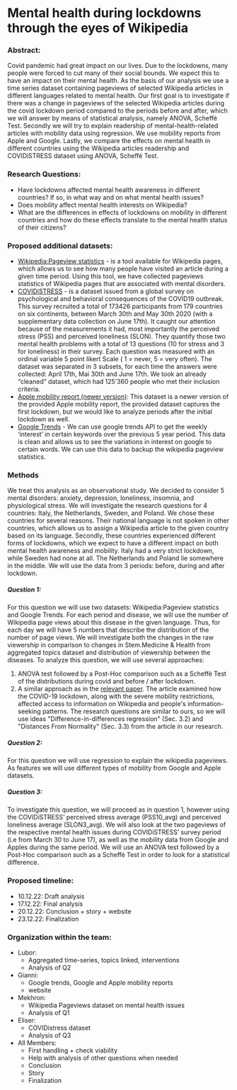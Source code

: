 # Mental health during lockdowns through the eyes of Wikipedia

### Abstract:

Covid pandemic had great impact on our lives. Due to the lockdowns, many people were forced to cut many of their social bounds. We expect this to have an impact on their mental health. As the basis of our analysis we use a time series dataset containing pageviews of selected Wikipedia articles in different languages related to mental health. Our first goal is to investigate if there was a change in pageviews of the selected Wikipedia articles during the covid lockdown period compared to the periods before and after, which we will answer by means of statistical analysis, namely ANOVA, Scheffé Test. Secondly we will try to explain readership of mental-health-related articles with mobility data using regression. We use mobility reports from Apple and Google. Lastly, we compare the effects on mental health in different countries using the Wikipedia articles readership and COVIDiSTRESS dataset using ANOVA, Scheffé Test.

### Research Questions:

* Have lockdowns affected mental health awareness in different countries? If so, in what way and on what mental health issues?
* Does mobility affect mental health interests on Wikipedia?
* What are the differences in effects of lockdowns on mobility in different countries and how do these effects translate to the mental health status of their citizens?

### Proposed additional datasets:

* [Wikipedia:Pageview statistics](https://pageviews.wmcloud.org/?project=en.wikipedia.org&platform=all-access&agent=user&redirects=0&range=latest-20&pages=Cat|Dog) - is a tool available for Wikipedia pages, which allows us to see how many people have visited an article during a given time period. Using this tool, we have collected pageviews statistics of Wikipedia pages that are associated with mental disorders.
* [COVIDiSTRESS](https://www.nature.com/articles/s41597-020-00784-9#Sec7) - is a dataset issued from a global survey on psychological and behavioral consequences of the COVID19 outbreak. This survey recruited  a total of 173426 participants from 179 countries on six continents, between March 30th and May 30th 2020 (with a supplementary data collection on June 17th). It caught our attention because of the measurements it had, most importantly the perceived stress (PSS) and  perceived loneliness (SLON). They quantify those two mental health problems with a total of 13 questions (10 for stress and 3 for loneliness) in their survey. Each question was measured with an ordinal variable 5 point likert Scale ( 1 = never, 5 = very often). The dataset was separated in 3 subsets, for each time the answers were collected: April 17th, Mai 30th and June 17th. We took an already “cleaned” dataset, which had 125’360 people who met their inclusion criteria.
* [Apple mobility report (newer version)](https://github.com/ActiveConclusion/COVID19_mobility/blob/master/apple_reports/applemobilitytrends.csv): This dataset is a newer version of the provided Apple mobility report, the provided dataset captures the first lockdown, but we would like to analyze periods after the initial lockdown as well.
* [Google Trends](https://trends.google.com/trends/?geo=US) -  We can use google trends API to get the weekly  ‘interest’ in certain keywords over the previous 5 year period. This data is clean and allows us to see the variations in interest on google to certain words. We can use this data to backup the wikipedia pageview statistics.

### Methods

We treat this analysis as an observational study. We decided to consider 5 mental disorders: anxiety, depression, loneliness, insomnia, and physiological stress. We will investigate the research questions for 4 countries: Italy, the Netherlands, Sweden, and Poland. We chose these countries for several reasons. Their national language is not spoken in other countries, which allows us to assign a Wikipedia article to the given country based on its language. Secondly, these countries experienced different forms of lockdowns, which we expect to have a different impact on both mental health awareness and mobility. Italy had a very strict lockdown, while Sweden had none at all. The Netherlands and Poland lie somewhere in the middle. We will use the data from 3 periods: before, during and after lockdown.
 
##### Question 1:

For this question we will use two datasets: Wikipedia:Pageview statistics and Google Trends. For each period and disease, we will use the number of Wikipedia page views about this disease in the given language. Thus, for each day we will have 5 numbers that describe the distribution of the number of page views. We will investigate both the changes in the raw viewership in comparison to changes in Stem.Medicine & Health from aggregated topics dataset and distribution of viewership between the diseases. To analyze this question, we will use several approaches:

1. ANOVA test followed by a Post-Hoc comparison such as a Scheffé Test of the distributions during covid and before / after lockdown.
2. A similar approach as in the [relevant paper](https://arxiv.org/abs/2012.10378). The article examined how the COVID-19 lockdown, along with the severe mobility restrictions, affected access to information on Wikipedia and people's information-seeking patterns. The research questions are similar to ours, so we will use ideas "Difference-in-differences regression" (Sec. 3.2) and "Distances From Normality" (Sec. 3.3) from the article in our research.

##### Question 2:
 
For this question we will use regression to explain the wikipedia pageviews. As features we will use different types of mobility from Google and Apple datasets.

##### Question 3:
 
To investigate this question, we will proceed as in question 1, however using the COVIDiSTRESS’ perceived stress average (PSS10_avg) and perceived loneliness average (SLON3_avg). We will also look at the two pageviews of the respective mental health issues during COVIDiSTRESS’ survey period (i.e from March 30 to June 17), as well as the mobility data from Google and Apples during the same period. We will use an ANOVA test followed by a Post-Hoc comparison such as a Scheffé Test in order to look for a statistical difference.

### Proposed timeline:
* 10.12.22: Draft analysis
* 17.12.22: Final analysis
* 20.12.22: Conclusion + story + website
* 23.12.22: Finalization

### Organization within the team:
* Lubor:
  + Aggregated time-series, topics linked, interventions
  + Analysis of Q2
* Gianni:
  + Google trends, Google and Apple mobility reports
  + website
* Mekhron:
  + Wikipedia Pageviews dataset on mental health issues
  + Analysis of Q1
* Eliser:
  + COVIDistress dataset
  + Analysis of Q3
* All Members: 
  + First handling + check viability
  + Help with analysis of other questions when needed
  + Conclusion
  + Story
  + Finalization

